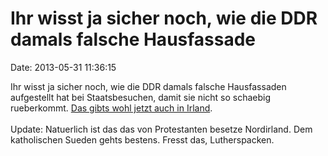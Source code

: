 Ihr wisst ja sicher noch, wie die DDR damals falsche Hausfassade
================================================================

Date: 2013-05-31 11:36:15

Ihr wisst ja sicher noch, wie die DDR damals falsche Hausfassaden
aufgestellt hat bei Staatsbesuchen, damit sie nicht so schaebig
rueberkommt. [Das gibts wohl jetzt auch in
Irland](http://www.theworld.org/2013/05/northern-ireland-town-fakes-prosperity-for-g8-summit/).\
\
Update: Natuerlich ist das das von Protestanten besetze Nordirland. Dem
katholischen Sueden gehts bestens. Fresst das, Lutherspacken.
